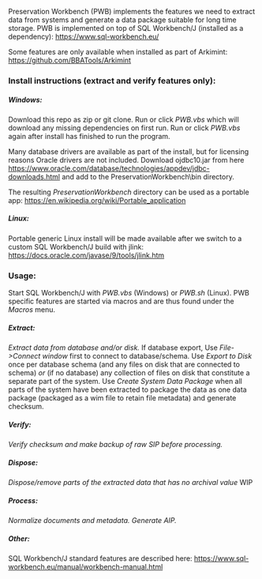Preservation Workbench (PWB) implements the features we need to extract data from systems and generate a data package suitable for long time storage. 
PWB is implemented on top of SQL Workbench/J (installed as a dependency): https://www.sql-workbench.eu/

Some features are only available when installed as part of Arkimint: https://github.com/BBATools/Arkimint


### Install instructions (extract and verify features only):

##### Windows:
Download this repo as zip or git clone.
Run or click *PWB.vbs* which will download any missing dependencies on first run.
Run or click *PWB.vbs* again after install has finished to run the program.

Many database drivers are available as part of the install, but for licensing reasons Oracle drivers are not included. Download ojdbc10.jar from here https://www.oracle.com/database/technologies/appdev/jdbc-downloads.html
and add to the PreservationWorkbench\bin directory.

The resulting *PreservationWorkbench* directory can be used as a portable app: 
https://en.wikipedia.org/wiki/Portable_application


##### Linux:
Portable generic Linux install will be made available after we switch to a custom SQL Workbench/J build with jlink:
https://docs.oracle.com/javase/9/tools/jlink.htm 



### Usage:
Start SQL Workbench/J with  *PWB.vbs* (Windows) or  *PWB.sh* (Linux).
PWB specific features are started via macros and are thus found under the *Macros* menu. 
##### Extract:
*Extract data from database and/or disk.*
If database export, Use *File->Connect window* first to connect to database/schema.
Use *Export to Disk* once per database schema (and any files on disk that are connected to schema) *or* (if no database) any collection of files on disk that constitute a separate part of the system.
Use *Create System Data Package* when all parts of the system have been extracted to package the data as one data package (packaged as a wim file to retain file metadata) and generate checksum. 

##### Verify:
*Verify checksum and make backup of raw SIP before processing.*
##### Dispose:
*Dispose/remove parts of the extracted data that has no archival value*
WIP

##### Process:
*Normalize documents and metadata. Generate AIP.*

##### Other:
SQL Workbench/J standard features are described here: 
https://www.sql-workbench.eu/manual/workbench-manual.html
